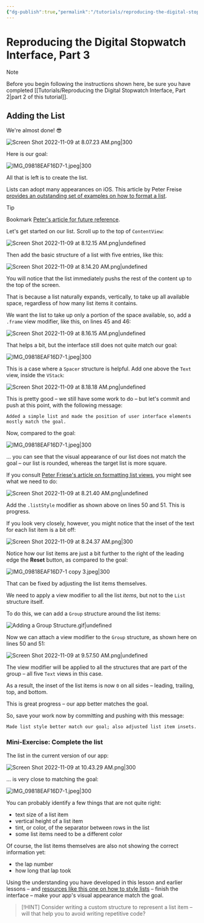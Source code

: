 ```yaml
---
{"dg-publish":true,"permalink":"/tutorials/reproducing-the-digital-stopwatch-interface-part-3/","dgShowToc":true}
---
```


# Reproducing the Digital Stopwatch Interface, Part 3

> [!NOTE]
> Before you begin following the instructions shown here, be sure you have completed [[Tutorials/Reproducing the Digital Stopwatch Interface, Part 2\|part 2 of this tutorial]].

## Adding the List

We're almost done! 😎

![Screen Shot 2022-11-09 at 8.07.23 AM.png|300](/img/user/Media/Screen%20Shot%202022-11-09%20at%208.07.23%20AM.png)

Here is our goal:

![IMG_09818EAF16D7-1.jpeg|300](/img/user/Media/IMG_09818EAF16D7-1.jpeg)

All that is left is to create the list.

Lists can adopt many appearances on iOS. This article by Peter Freise [provides an outstanding set of examples on how to format a list](https://peterfriese.dev/posts/swiftui-listview-part3/).

> [!TIP]
> Bookmark [Peter's article for future reference](https://peterfriese.dev/posts/swiftui-listview-part3/).

Let's get started on our list. Scroll up to the top of `ContentView`:

![Screen Shot 2022-11-09 at 8.12.15 AM.png|undefined](/img/user/Media/Screen%20Shot%202022-11-09%20at%208.12.15%20AM.png)

Then add the basic structure of a list with five entries, like this:

![Screen Shot 2022-11-09 at 8.14.20 AM.png|undefined](/img/user/Media/Screen%20Shot%202022-11-09%20at%208.14.20%20AM.png)

You will notice that the list immediately pushs the rest of the content up to the top of the screen.

That is because a list naturally expands, vertically, to take up all available space, regardless of how many list items it contains.

We want the list to take up only a portion of the space available, so, add a `.frame` view modifier, like this, on lines 45 and 46:

![Screen Shot 2022-11-09 at 8.16.15 AM.png|undefined](/img/user/Media/Screen%20Shot%202022-11-09%20at%208.16.15%20AM.png)

That helps a bit, but the interface still does not quite match our goal:

![IMG_09818EAF16D7-1.jpeg|300](/img/user/Media/IMG_09818EAF16D7-1.jpeg)

This is a case where a `Spacer` structure is helpful. Add one above the `Text` view, inside the `VStack`:

![Screen Shot 2022-11-09 at 8.18.18 AM.png|undefined](/img/user/Media/Screen%20Shot%202022-11-09%20at%208.18.18%20AM.png)

This is pretty good – we still have some work to do – but let's commit and push at this point, with the following message:

```
Added a simple list and made the position of user interface elements mostly match the goal.
```

Now, compared to the goal:

![IMG_09818EAF16D7-1.jpeg|300](/img/user/Media/IMG_09818EAF16D7-1.jpeg)

... you can see that the visual appearance of our list does not match the goal – our list is rounded, whereas the target list is more square.

If you consult [Peter Friese's article on formatting list views](https://peterfriese.dev/posts/swiftui-listview-part3/), you might see what we need to do:

![Screen Shot 2022-11-09 at 8.21.40 AM.png|undefined](/img/user/Media/Screen%20Shot%202022-11-09%20at%208.21.40%20AM.png)

Add the `.listStyle` modifier as shown above on lines 50 and 51. This is progress.

If you look very closely, however, you might notice that the inset of the text for each list item is a bit off:

![Screen Shot 2022-11-09 at 8.24.37 AM.png|300](/img/user/Media/Screen%20Shot%202022-11-09%20at%208.24.37%20AM.png)

Notice how our list items are just a bit further to the right of the leading edge the **Reset** button, as compared to the goal:

![IMG_09818EAF16D7-1 copy 3.jpeg|300](/img/user/Media/IMG_09818EAF16D7-1%20copy%203.jpeg)

That can be fixed by adjusting the list items themselves.

We need to apply a view modifier to all the list *items*, but not to the `List` structure itself.

To do this, we can add a `Group` structure around the list items:

![Adding a Group Structure.gif|undefined](/img/user/Media/Adding%20a%20Group%20Structure.gif)

Now we can attach a view modifier to the `Group` structure, as shown here on lines 50 and 51:

![Screen Shot 2022-11-09 at 9.57.50 AM.png|undefined](/img/user/Media/Screen%20Shot%202022-11-09%20at%209.57.50%20AM.png)

The view modifier will be applied to all the structures that are part of the group – all five `Text` views in this case.

As a result, the inset of the list items is now `0` on all sides – leading, trailing, top, and bottom.

This is great progress – our app better matches the goal.

So, save your work now by committing and pushing with this message:

```
Made list style better match our goal; also adjusted list item insets.
```

### Mini-Exercise: Complete the list

The list in the current version of our app:

![Screen Shot 2022-11-09 at 10.43.29 AM.png|300](/img/user/Media/Screen%20Shot%202022-11-09%20at%2010.43.29%20AM.png)

... is very close to matching the goal:

![IMG_09818EAF16D7-1.jpeg|300](/img/user/Media/IMG_09818EAF16D7-1.jpeg)

You can probably identify a few things that are not quite right:
- text size of a list item
- vertical height of a list item
- tint, or color, of the separator between rows in the list
- some list items need to be a different color

Of course, the list items themselves are also not showing the correct information yet:
- the lap number
- how long that lap took

Using the understanding you have developed in this lesson and earlier lessons – and [resources like this one on how to style lists](https://peterfriese.dev/posts/swiftui-listview-part3/) – finish the interface – make your app's visual appearance match the goal.

> [!HINT]
> Consider writing a custom structure to represent a list item – will that help you to avoid writing repetitive code?